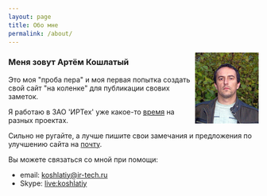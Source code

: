 ```yaml
---
layout: page
title: Обо мне
permalink: /about/
---
```


<img src="portrait.png" class="profile-picture" width="128" align="right" rows="4">

### Меня зовут Артём Кошлатый

Это моя "проба пера" и моя первая попытка создать свой сайт "на коленке" для публикации свових заметок.

Я работаю в ЗАО 'ИРТех' уже какое-то <a href="/time-counter/" target="_blank">время</a> на разных проектах.

Сильно не ругайте, а лучше пишите свои замечания и предложения по улучшению сайта на  [почту](mailto:koshlatiy@ir-tech.ru).


Вы можете связаться со мной при помощи:
 * email: [koshlatiy@ir-tech.ru](mailto:koshlatiy@ir-tech.ru)
 * Skype: [live:koshlatiy](skype:<koshlatiy@ir-tech.ru>?call)
